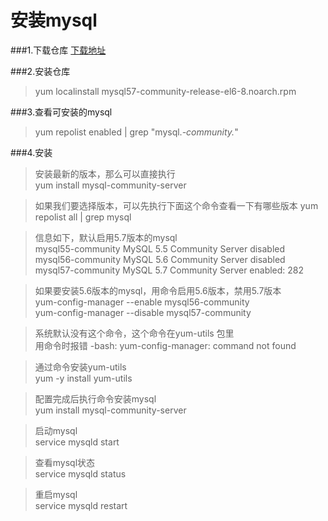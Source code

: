 # 安装mysql

###1.下载仓库
[下载地址](http://dev.mysql.com/downloads/repo/yum/)

###2.安装仓库
>yum localinstall mysql57-community-release-el6-8.noarch.rpm

###3.查看可安装的mysql
>yum repolist enabled | grep "mysql.*-community.*"

###4.安装
>安装最新的版本，那么可以直接执行	
yum install mysql-community-server

>如果我们要选择版本，可以先执行下面这个命令查看一下有哪些版本	
yum repolist all | grep mysql

>信息如下，默认启用5.7版本的mysql	
mysql55-community	MySQL 5.5 Community Server	disabled	
mysql56-community	MySQL 5.6 Community Server	disabled	
mysql57-community	MySQL 5.7 Community Server	enabled:	282	

>如果要安装5.6版本的mysql，用命令启用5.6版本，禁用5.7版本	
yum-config-manager --enable mysql56-community	
yum-config-manager --disable mysql57-community	

>系统默认没有这个命令，这个命令在yum-utils 包里		
用命令时报错
-bash: yum-config-manager: command not found

>通过命令安装yum-utils	
yum -y install yum-utils

>配置完成后执行命令安装mysql	
yum install mysql-community-server

>启动mysql	
service mysqld start

>查看mysql状态	
service mysqld status

>重启mysql	
service mysqld restart

